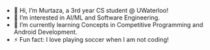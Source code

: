 - 👋 Hi, I’m Murtaza, a 3rd year CS student @ UWaterloo!
- 👀 I’m interested in AI/ML and Software Engineering.
- 🌱 I’m currently learning Concepts in Competitive Programming and Android Development.
- ⚡ Fun fact: I love playing soccer when I am not coding!

<!---
s-murtaza-shah/s-murtaza-shah is a ✨ special ✨ repository because its `README.md` (this file) appears on your GitHub profile.
You can click the Preview link to take a look at your changes.
--->
